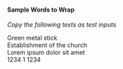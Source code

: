 #### Sample Words to Wrap
*Copy the following texts as test inputs*

Green metal  stick<br />
Establishment of the church<br />
Lorem ipsum
dolor sit amet<br />
1234 
1 
1234<br />
